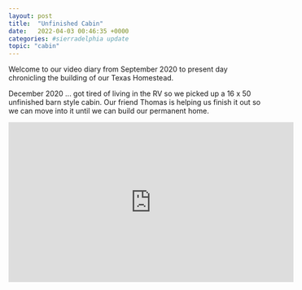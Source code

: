 ```yaml
---
layout: post
title:  "Unfinished Cabin"
date:   2022-04-03 00:46:35 +0000
categories: #sierradelphia update
topic: "cabin"
---
```

Welcome to our video diary from September 2020 to present day chronicling the building of our Texas Homestead.

December 2020 ... got tired of living in the RV so we picked up a 16 x 50 unfinished barn style cabin.  Our friend Thomas is helping us finish it out so we can move into it until we can build our permanent home.

<iframe width="560" height="315" src="https://www.youtube.com/embed/KiBoi-Dnl_E" title="YouTube video player" frameborder="0" allow="accelerometer; autoplay; clipboard-write; encrypted-media; gyroscope; picture-in-picture" allowfullscreen></iframe>